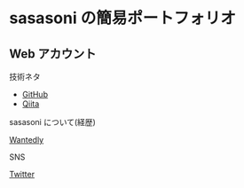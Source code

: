 # sasasoni の簡易ポートフォリオ

## Web アカウント

技術ネタ

- [GitHub](https://github.com/sasasoni)
- [Qiita](https://qiita.com/sasasoni)

sasasoni について(経歴)

[Wantedly](https://www.wantedly.com/users/73013752)

SNS

[Twitter](https://twitter.com/sasanium)
